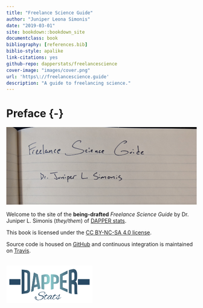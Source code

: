 ```yaml
--- 
title: "Freelance Science Guide"
author: "Juniper Leona Simonis"
date: "2019-03-01"
site: bookdown::bookdown_site
documentclass: book
bibliography: [references.bib]
biblio-style: apalike
link-citations: yes
github-repo: dapperstats/freelancescience
cover-image: "images/cover.png"
url: 'https\://freelancescience.guide'
description: "A guide to freelancing science."
---
```



# Preface {-}

![](images/cover.png)

Welcome to the site of the **being-drafted** *Freelance Science Guide*
by Dr. Juniper L. Simonis (*they/them*) of 
[DAPPER stats](http://dapperstats.com).

This book is licensed under the
[CC BY-NC-SA 4.0 license](http://creativecommons.org/licenses/by-nc-sa/4.0/).

Source code is housed on [GitHub](https://github.com/DAPPERstats/FreelanceScience) and
continuous integration is maintained on [Travis](https://travis-ci.org/dapperstats/FreelanceScience).

<br>
<img src="images/dapper.png" alt="DAPPER Stats logo"
	width="227.5" height="100" class ="center"/>

